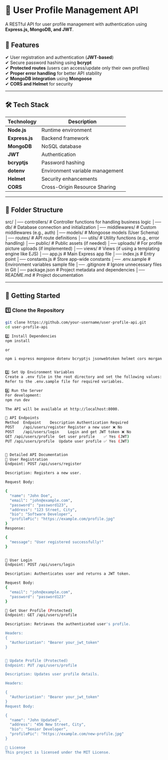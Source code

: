 # 📜 User Profile Management API

A RESTful API for user profile management with authentication using **Express.js, MongoDB, and JWT**.

## 🚀 Features

✔ User registration and authentication (**JWT-based**)  
✔ Secure password hashing using **bcrypt**  
✔ **Protected routes** (users can access/update only their own profiles)  
✔ **Proper error handling** for better API stability  
✔ **MongoDB integration** using **Mongoose**  
✔ **CORS and Helmet** for security

---

## 🛠 Tech Stack

| Technology     | Description                     |
| -------------- | ------------------------------- |
| **Node.js**    | Runtime environment             |
| **Express.js** | Backend framework               |
| **MongoDB**    | NoSQL database                  |
| **JWT**        | Authentication                  |
| **bcryptjs**   | Password hashing                |
| **dotenv**     | Environment variable management |
| **Helmet**     | Security enhancements           |
| **CORS**       | Cross-Origin Resource Sharing   |

---

## 📂 Folder Structure

src/
│── controllers/ # Controller functions for handling business logic
│── db/ # Database connection and initialization
│── middlewares/ # Custom middlewares (e.g., auth)
│── models/ # Mongoose models (User Schema)
│── routes/ # API route definitions
│── utils/ # Utility functions (e.g., error handling)
│── public/ # Public assets (if needed)
│── uploads/ # For profile picture uploads (if implemented)
│── views/ # Views (if using a templating engine like EJS)
│── app.js # Main Express app file
│── index.js # Entry point
│── constants.js # Store app-wide constants
│── .env.sample # Environment variables sample file
│── .gitignore # Ignore unnecessary files in Git
│── package.json # Project metadata and dependencies
│── README.md # Project documentation

---

## 🚀 Getting Started

### 1️⃣ Clone the Repository

```sh
git clone https://github.com/your-username/user-profile-api.git
cd user-profile-api

2️⃣ Install Dependencies
npm install

or

npm i express mongoose dotenv bcryptjs jsonwebtoken helmet cors morgan express-validator


3️⃣ Set Up Environment Variables
Create a .env file in the root directory and set the following values:
Refer to the .env.sample file for required variables.

4️⃣ Run the Server
For development:
npm run dev

The API will be available at http://localhost:8000.

📌 API Endpoints
Method	Endpoint	Description	Authentication Required
POST	/api/users/register	Register a new user	❌ No
POST	/api/users/login	Login and get JWT token	❌ No
GET	/api/users/profile	Get user profile	✅ Yes (JWT)
PUT	/api/users/profile	Update user profile	✅ Yes (JWT)


📜 Detailed API Documentation
🔹 User Registration
Endpoint: POST /api/users/register

Description: Registers a new user.

Request Body:

{
  "name": "John Doe",
  "email": "john@example.com",
  "password": "password123",
  "address": "123 Street, City",
  "bio": "Software Developer",
  "profilePic": "https://example.com/profile.jpg"
}
Response:

{
  "message": "User registered successfully!"
}


🔹 User Login
Endpoint: POST /api/users/login

Description: Authenticates user and returns a JWT token.

Request Body:
{
  "email": "john@example.com",
  "password": "password123"
}

🔹 Get User Profile (Protected)
Endpoint: GET /api/users/profile

Description: Retrieves the authenticated user's profile.

Headers:
{
  "Authorization": "Bearer your_jwt_token"
}


🔹 Update Profile (Protected)
Endpoint: PUT /api/users/profile

Description: Updates user profile details.

Headers:

{
  "Authorization": "Bearer your_jwt_token"
}
Request Body:

{
  "name": "John Updated",
  "address": "456 New Street, City",
  "bio": "Senior Developer",
  "profilePic": "https://example.com/new-profile.jpg"
}

📜 License
This project is licensed under the MIT License.
```
